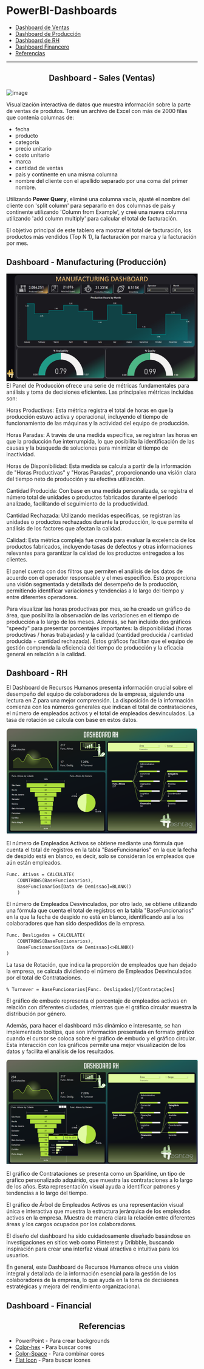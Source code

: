 # PowerBI-Dashboards
* [Dashboard de Ventas](#sales)
* [Dashboard de Producción](#manufacturing)
* [Dashboard de RH](#rh)
* [Dashboard Financero](#financial)
* [Referencias](#referencias)

---

<h2 align="center" class="sales">Dashboard - Sales (Ventas)</h2>

![image](https://github.com/Yumi-Namie/PowerBI-Dashboards/assets/109878163/c62a0e13-96a2-4167-a60a-cfeeac463a15)

Visualización interactiva de datos que muestra información sobre la parte de ventas de produtos. Tomé un archivo de Excel con más de 2000 filas que contenía columnas de:

- fecha
- producto
- categoría
- precio unitario
- costo unitario
- marca
- cantidad de ventas
- país y continente en una misma columna
- nombre del cliente con el apellido separado por una coma del primer nombre.

Utilizando <b>Power Query</b>, eliminé una columna vacía, ajusté el nombre del cliente con 'split column' para separarlo en dos columnas de país y continente utilizando 'Column from Example', y creé una nueva columna utilizando 'add column multiply' para calcular el total de facturación.

El objetivo principal de este tablero era mostrar el total de facturación, los productos más vendidos (Top N 1), la facturación por marca y la facturación por mes.

## Dashboard - Manufacturing (Producción)
![Alt text](image.png)
El Panel de Producción ofrece una serie de métricas fundamentales para análisis y toma de decisiones eficientes. Las principales métricas incluidas son:

Horas Productivas: Esta métrica registra el total de horas en que la producción estuvo activa y operacional, incluyendo el tiempo de funcionamiento de las máquinas y la actividad del equipo de producción.

Horas Paradas: A través de una medida específica, se registran las horas en que la producción fue interrumpida, lo que posibilita la identificación de las causas y la búsqueda de soluciones para minimizar el tiempo de inactividad.

Horas de Disponibilidad: Esta medida se calcula a partir de la información de "Horas Productivas" y "Horas Paradas", proporcionando una visión clara del tiempo neto de producción y su efectiva utilización.

Cantidad Producida: Con base en una medida personalizada, se registra el número total de unidades o productos fabricados durante el período analizado, facilitando el seguimiento de la productividad.

Cantidad Rechazada: Utilizando medidas específicas, se registran las unidades o productos rechazados durante la producción, lo que permite el análisis de los factores que afectan la calidad.

Calidad: Esta métrica compleja fue creada para evaluar la excelencia de los productos fabricados, incluyendo tasas de defectos y otras informaciones relevantes para garantizar la calidad de los productos entregados a los clientes.

El panel cuenta con dos filtros que permiten el análisis de los datos de acuerdo con el operador responsable y el mes específico. Esto proporciona una visión segmentada y detallada del desempeño de la producción, permitiendo identificar variaciones y tendencias a lo largo del tiempo y entre diferentes operadores.

Para visualizar las horas productivas por mes, se ha creado un gráfico de área, que posibilita la observación de las variaciones en el tiempo de producción a lo largo de los meses. Además, se han incluido dos gráficos "speedy" para presentar porcentajes importantes: la disponibilidad (horas productivas / horas trabajadas) y la calidad (cantidad producida / cantidad producida + cantidad rechazada). Estos gráficos facilitan que el equipo de gestión comprenda la eficiencia del tiempo de producción y la eficacia general en relación a la calidad.
## Dashboard - RH
El Dashboard de Recursos Humanos presenta información crucial sobre el desempeño del equipo de colaboradores de la empresa, siguiendo una lectura en Z para una mejor comprensión. La disposición de la información comienza con los números generales que indican el total de contrataciones, el número de empleados activos y el total de empleados desvinculados. La tasa de rotación se calcula con base en estos datos.

![Alt text](image-1.png)

El número de Empleados Activos se obtiene mediante una fórmula que cuenta el total de registros en la tabla "BaseFuncionarios" en la que la fecha de despido está en blanco, es decir, solo se consideran los empleados que aún están empleados.

```
Func. Ativos = CALCULATE(
    COUNTROWS(BaseFuncionarios), 
    BaseFuncionarios[Data de Demissao]=BLANK()
    )
```

El número de Empleados Desvinculados, por otro lado, se obtiene utilizando una fórmula que cuenta el total de registros en la tabla "BaseFuncionarios" en la que la fecha de despido no está en blanco, identificando así a los colaboradores que han sido despedidos de la empresa.

```
Func. Desligados = CALCULATE(
    COUNTROWS(BaseFuncionarios),
    BaseFuncionarios[Data de Demissao]<>BLANK()
)

```

La tasa de Rotación, que indica la proporción de empleados que han dejado la empresa, se calcula dividiendo el número de Empleados Desvinculados por el total de Contrataciones.

```
% Turnover = BaseFuncionarios[Func. Desligados]/[Contratações]
```

El gráfico de embudo representa el porcentaje de empleados activos en relación con diferentes ciudades, mientras que el gráfico circular muestra la distribución por género.


Además, para hacer el dashboard más dinámico e interesante, se han implementado tooltips, que son información presentada en formato gráfico cuando el cursor se coloca sobre el gráfico de embudo y el gráfico circular. Esta interacción con los gráficos permite una mejor visualización de los datos y facilita el análisis de los resultados.

![Alt text](image-3.png)

El gráfico de Contrataciones se presenta como un Sparkline, un tipo de gráfico personalizado adquirido, que muestra las contrataciones a lo largo de los años. Esta representación visual ayuda a identificar patrones y tendencias a lo largo del tiempo.

El gráfico de Árbol de Empleados Activos es una representación visual única e interactiva que muestra la estructura jerárquica de los empleados activos en la empresa. Muestra de manera clara la relación entre diferentes áreas y los cargos ocupados por los colaboradores.

El diseño del dashboard ha sido cuidadosamente diseñado basándose en investigaciones en sitios web como Pinterest y Dribbble, buscando inspiración para crear una interfaz visual atractiva e intuitiva para los usuarios.

En general, este Dashboard de Recursos Humanos ofrece una visión integral y detallada de la información esencial para la gestión de los colaboradores de la empresa, lo que ayuda en la toma de decisiones estratégicas y mejora del rendimiento organizacional.

## Dashboard - Financial

<h2 align="center" class="referencias">Referencias</h2>

- PowerPoint - Para crear backgrounds
- [Color-hex](https://www.color-hex.com/) - Para buscar cores
- [Color-Space](https://mycolor.space/?hex=%23000000&sub=1) - Para combinar cores
- [Flat Icon](https://www.flaticon.com/) - Para buscar icones
